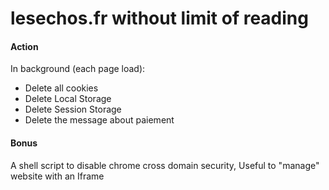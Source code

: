 lesechos.fr without limit of reading
==================

#### Action

In background (each page load):
- Delete all cookies
- Delete Local Storage
- Delete Session Storage
- Delete the message about paiement

#### Bonus

A shell script to disable chrome cross domain security, Useful to "manage" website with an Iframe


